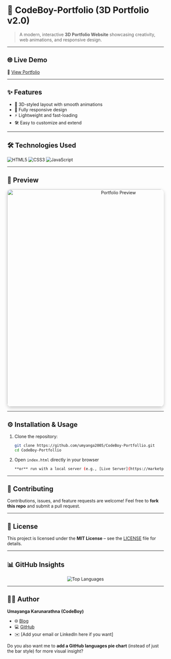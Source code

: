 # 🚀 CodeBoy-Portfolio (3D Portfolio v2.0)

> A modern, interactive **3D Portfolio Website** showcasing creativity, web animations, and responsive design.

---

## 🌐 Live Demo  
🔗 [View Portfolio](https://umayanga-codeboy.blogspot.com/)

---

## ✨ Features

- 🎨 3D-styled layout with smooth animations  
- 📱 Fully responsive design  
- ⚡ Lightweight and fast-loading  
- 🛠️ Easy to customize and extend  

---

## 🛠️ Technologies Used

<p align="left">
  <img src="https://img.shields.io/badge/HTML5-E34F26?style=for-the-badge&logo=html5&logoColor=white" alt="HTML5" />
  <img src="https://img.shields.io/badge/CSS3-1572B6?style=for-the-badge&logo=css3&logoColor=white" alt="CSS3" />
  <img src="https://img.shields.io/badge/JavaScript-323330?style=for-the-badge&logo=javascript&logoColor=F7DF1E" alt="JavaScript" />
</p>

---

## 📸 Preview

<p align="center">
  <!-- Replace with your actual screenshot -->
  <img src="assets/screenshot.png" alt="Portfolio Preview" width="700px" style="border-radius:12px; box-shadow: 0px 4px 12px rgba(0,0,0,0.2);" />
</p>

---

## ⚙️ Installation & Usage

1. Clone the repository:
   ```bash
   git clone https://github.com/umyanga2005/CodeBoy-Portfollio.git
   cd CodeBoy-Portfollio

2. Open `index.html` directly in your browser
   ```bash
   **or** run with a local server (e.g., [Live Server](https://marketplace.visualstudio.com/items?itemName=ritwickdey.LiveServer) in VS Code).

---

## 🤝 Contributing

Contributions, issues, and feature requests are welcome!
Feel free to **fork this repo** and submit a pull request.

---

## 📜 License

This project is licensed under the **MIT License** – see the [LICENSE](LICENSE) file for details.

---

## 📊 GitHub Insights

<p align="center">
  <img src="https://github-readme-stats.vercel.app/api/top-langs/?username=umyanga2005&layout=compact&theme=radical" alt="Top Languages" />
</p>

---

## 👨‍💻 Author

**Umayanga Karunarathna (CodeBoy)**

* 🌐 [Blog](https://umayanga-codeboy.blogspot.com/)
* 💻 [GitHub](https://github.com/umyanga2005)
* ✉️ \[Add your email or LinkedIn here if you want]


Do you also want me to **add a GitHub languages pie chart** (instead of just the bar style) for more visual insight?
```
